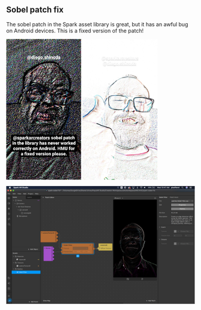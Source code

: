 ## Sobel patch fix

The sobel patch in the Spark asset library is great, but it has an awful bug on Android devices. This is a fixed version of the patch!

<img src="broken.jpg" width="200">

<img src="fixed.jpg" width="200">

![screenshot](screenshot.jpg)